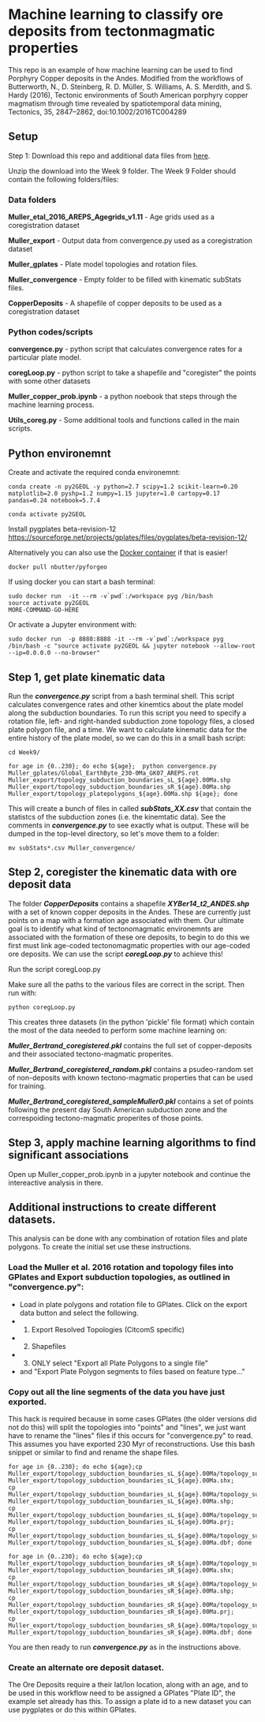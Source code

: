 # Machine learning to classify ore deposits from tectonmagmatic properties

This repo is an example of how machine learning can be used to find Porphyry Copper deposits in the Andes. Modified from the workflows of Butterworth, N., D. Steinberg, R. D. Müller, S. Williams, A. S. Merdith, and S. Hardy (2016), Tectonic environments of South American porphyry copper magmatism through time revealed by spatiotemporal data mining, Tectonics, 35, 2847–2862, doi:10.1002/2016TC004289


## Setup
Step 1: Download this repo and additional data files from [here](https://www.dropbox.com/sh/vcgddw8tkh8lp51/AABBLNcKvIvZwAVTEoKRBuGYa?dl=0).

Unzip the download into the Week 9 folder. The Week 9 Folder should contain the following folders/files:

### Data folders
**Muller_etal_2016_AREPS_Agegrids_v1.11** - Age grids used as a coregistration dataset

**Muller_export** - Output data from convergence.py used as a coregistration dataset

**Muller_gplates** - Plate model topologies and rotation files.

**Muller_convergence** - Empty folder to be filled with kinematic subStats files.

**CopperDeposits** - A shapefile of copper deposits to be used as a coregistration dataset

### Python codes/scripts
**convergence.py** - python script that calculates convergence rates for a particular plate model. 

**coregLoop.py** - python script to take a shapefile and "coregister" the points with some other datasets

**Muller_copper_prob.ipynb** - a python noebook that steps through the machine learning process.

**Utils_coreg.py** - Some additional tools and functions called in the main scripts.


## Python environemnt 

Create and activate the required conda environemnt:

```
conda create -n py2GEOL -y python=2.7 scipy=1.2 scikit-learn=0.20 matplotlib=2.0 pyshp=1.2 numpy=1.15 jupyter=1.0 cartopy=0.17 pandas=0.24 notebook=5.7.4

conda activate py2GEOL
```

Install pygplates beta-revision-12
https://sourceforge.net/projects/gplates/files/pygplates/beta-revision-12/


Alternatively you can also use the [Docker container](https://hub.docker.com/r/nbutter/pyforgeo) if that is easier!
```
docker pull nbutter/pyforgeo
```

If using docker you can start a bash terminal:
```
sudo docker run  -it --rm -v`pwd`:/workspace pyg /bin/bash 
source activate py2GEOL 
MORE-COMMAND-GO-HERE
```

Or activate a Jupyter environment with:
```
sudo docker run  -p 8888:8888 -it --rm -v`pwd`:/workspace pyg /bin/bash -c "source activate py2GEOL && jupyter notebook --allow-root --ip=0.0.0.0 --no-browser"

```



## Step 1, get plate kinematic data

Run the ***convergence.py*** script from a bash terminal shell. This script calculates convergence rates and other kinemtics about the plate model along the subduction boundaries. To run this script you need to specify a rotation file, left- and right-handed subduction zone topology files, a closed plate polygon file, and a time. We want to calculate kinematic data for the entire history of the plate model, so we can do this in a small bash script:

```
cd Week9/

for age in {0..230}; do echo ${age};  python convergence.py Muller_gplates/Global_EarthByte_230-0Ma_GK07_AREPS.rot Muller_export/topology_subduction_boundaries_sL_${age}.00Ma.shp Muller_export/topology_subduction_boundaries_sR_${age}.00Ma.shp Muller_export/topology_platepolygons_${age}.00Ma.shp ${age}; done
```

This will create a bunch of files in called ***subStats_XX.csv*** that contain the statistcs of the subduction zones (i.e. the kinemtatic data). See the comments in ***convergence.py*** to see exactly what is output. These will be dumped in the top-level directory, so let's move them to a folder:
```
mv subStats*.csv Muller_convergence/
```

## Step 2, coregister the kinematic data with ore deposit data

The folder ***CopperDeposits*** contains a shapefile ***XYBer14_t2_ANDES.shp*** with a set of known copper deposits in the Andes. These are currently just points on a map with a formation age associated with them. Our ultimate goal is to identify what kind of tectonomagmatic environemnts are associated with the formation of these ore deposits, to begin to do this we first must link age-coded tectonomagmatic properties with our age-coded ore deposits. We can use the script ***coregLoop.py*** to achieve this!

Run the script coregLoop.py

Make sure all the paths to the various files are correct in the script. Then run with:
```
python coregLoop.py
```

This creates three datasets (in the python 'pickle' file format) which contain the most of the data needed to perform some machine learning on:


***Muller_Bertrand_coregistered.pkl*** contains the full set of copper-deposits and their associated tectono-magmatic properites.

***Muller_Bertrand_coregistered_random.pkl*** contains a psudeo-random set of non-deposits with known tectono-magmatic properties that can be used for training.

***Muller_Bertrand_coregistered_sampleMuller0.pkl*** contains a set of points following the present day South American subduction zone and the correspoiding tectono-magmatic properites of those points. 


## Step 3, apply machine learning algorithms to find significant associations

Open up Muller_copper_prob.ipynb in a jupyter notebook and continue the intereactive analysis in there.


## Additional instructions to create different datasets.

This analysis can be done with any combination of rotation files and plate polygons. To create the initial set use these instructions.

### Load the Muller et al. 2016 rotation and topology files into GPlates and Export subduction topologies, as outlined in "convergence.py":

* Load in plate polygons and rotation file to GPlates. Click on the export data button and select the following.
* 1. Export Resolved Topologies (CitcomS specific)
* 2. Shapefiles
* 3. ONLY select "Export all Plate Polygons to a single file"
* and "Export Plate Polygon segments to files based on feature type..."

### Copy out all the line segments of the data you have just exported. 
This hack is required because in some cases GPlates (the older versions did not do this) will split the topologies into "points" and "lines", we just want have to rename the "lines" files if this occurs for "convergence.py" to read. This assumes you have exported 230 Myr of reconstructions. Use this bash snippet or similar to find and rename the shape files.

```
for age in {0..230}; do echo ${age};cp Muller_export/topology_subduction_boundaries_sL_${age}.00Ma/topology_subduction_boundaries_sL_${age}.00Ma_polyline.shx Muller_export/topology_subduction_boundaries_sL_${age}.00Ma.shx;
cp Muller_export/topology_subduction_boundaries_sL_${age}.00Ma/topology_subduction_boundaries_sL_${age}.00Ma_polyline.shp Muller_export/topology_subduction_boundaries_sL_${age}.00Ma.shp;
cp Muller_export/topology_subduction_boundaries_sL_${age}.00Ma/topology_subduction_boundaries_sL_${age}.00Ma_polyline.prj Muller_export/topology_subduction_boundaries_sL_${age}.00Ma.prj;
cp Muller_export/topology_subduction_boundaries_sL_${age}.00Ma/topology_subduction_boundaries_sL_${age}.00Ma_polyline.dbf Muller_export/topology_subduction_boundaries_sL_${age}.00Ma.dbf; done
```
```
for age in {0..230}; do echo ${age};cp Muller_export/topology_subduction_boundaries_sR_${age}.00Ma/topology_subduction_boundaries_sR_${age}.00Ma_polyline.shx Muller_export/topology_subduction_boundaries_sR_${age}.00Ma.shx;
cp Muller_export/topology_subduction_boundaries_sR_${age}.00Ma/topology_subduction_boundaries_sR_${age}.00Ma_polyline.shp Muller_export/topology_subduction_boundaries_sR_${age}.00Ma.shp;
cp Muller_export/topology_subduction_boundaries_sR_${age}.00Ma/topology_subduction_boundaries_sR_${age}.00Ma_polyline.prj Muller_export/topology_subduction_boundaries_sR_${age}.00Ma.prj;
cp Muller_export/topology_subduction_boundaries_sR_${age}.00Ma/topology_subduction_boundaries_sR_${age}.00Ma_polyline.dbf Muller_export/topology_subduction_boundaries_sR_${age}.00Ma.dbf; done
```

You are then ready to run ***convergence.py*** as in the instructions above.

### Create an alternate ore deposit dataset.

The Ore Deposits require a their lat/lon location, along with an age, and to be used in this workflow need to be assigned a GPlates "Plate ID", the example set already has this. To assign a plate id to a new dataset you can use pygplates or do this within GPlates.

